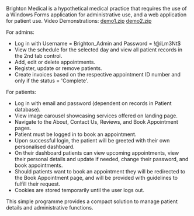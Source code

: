 Brighton Medical is a hypothetical medical practice that requires the use of a Windows Forms application for administrative use, and a web application for patient use.
Video Demonstrations: 
[demo1.zip](https://github.com/user-attachments/files/18588286/demo1.zip)
[demo2.zip](https://github.com/user-attachments/files/18588298/demo2.zip)

For admins:
- Log in with Username = Brighton_Admin and Password = !@iLm3Nt$
- View the schedule for the selected day and view all patient records in the 2nd tab control.
- Add, edit or delete appointments.
- Register, update or remove patients.
- Create invoices based on the respective appointment ID number and only if the status = 'Complete'.

For patients:
- Log in with email and password (dependent on records in Patient database).
- View image carousel showcasing services offered on landing page.
- Navigate to the About, Contact Us, Reviews, and Book Appointment pages.
- Patient must be logged in to book an appointment.
- Upon successful login, the patient will be greeted with their own personalised dashboard.
- On their dashboard patients can view upcoming appointments, view their personal details and update if needed, change their password, and book appointments.
- Should patients want to book an appointment they will be redirected to the Book Appointment page, and will be provided with guidelines to fulfill their request.
- Cookies are stored temporarily until the user logs out.

This simple programme provides a compact solution to manage patient details and administrative functions.
